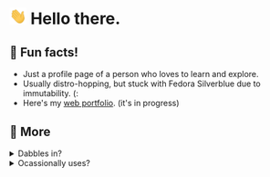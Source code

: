 # <img src="https://raw.githubusercontent.com/matijakljajic/matijakljajic/main/wave.gif" width="30px"> Hello there.
  
## 🌻 Fun facts!

- Just a profile page of a person who loves to learn and explore.
- Usually distro-hopping, but stuck with Fedora Silverblue due to immutability. (:
- Here's my [web portfolio](https://matijakljajic.github.io/). (it's in progress)

## 🔧 More

<details> 
    <summary> 
      Dabbles in?
    </summary>
    <br>
  
  <p align="center"> 
    <img src="https://img.shields.io/badge/-C%23-5C2D91"/> <img src="https://img.shields.io/badge/-Python-3776AB"/> <img src="https://img.shields.io/badge/-Java-%23FF7800"/> <img src="https://img.shields.io/badge/-SQL-003B57"/> <img src="https://img.shields.io/badge/-PL/SQL-CC2927"/> <img src="https://img.shields.io/badge/-HTML5-E34F26"/> <img src="https://img.shields.io/badge/-CSS3-1572B6"/> <img src="https://img.shields.io/badge/-JavaScript-F7DF1E"/> <img src="https://img.shields.io/badge/-PHP-777BB4"/> <img src="https://img.shields.io/badge/-GNU%20Octave-0790C0"/> <img src="https://img.shields.io/badge/-SASM-071D49"/> <img src="https://img.shields.io/badge/-Prolog-000000"/> <img src="https://img.shields.io/badge/-Haskell-5D4F85"/> <img src="https://img.shields.io/badge/-Visual%20Basic-512BD4"/>
  </p>
</details>

<details>
    <summary> 
      Ocassionally uses?
    </summary>
    <br>
  
  <p align="center">
    <img src="https://img.shields.io/badge/-Krita-3BABFF"/> <img src="https://img.shields.io/badge/-Inkscape-000000"/> <img src="https://img.shields.io/badge/-Photoshop-31A8FF"/> <img src="https://img.shields.io/badge/-Illustrator-FF9A00"/> <img src="https://img.shields.io/badge/-Premiere-9999FF"/> <img src="https://img.shields.io/badge/-Openshot-0099E5"/> <img src="https://img.shields.io/badge/-Kdenlive-1572B6"/> <img src="https://img.shields.io/badge/-Blender-F5792A"/> <img src="https://img.shields.io/badge/-Audacity-0000CC"/> <img src="https://img.shields.io/badge/-Firefox-FF7139"/> <img src="https://img.shields.io/badge/-Thunderbird-0A84FF"/>
  </p>
</details>
